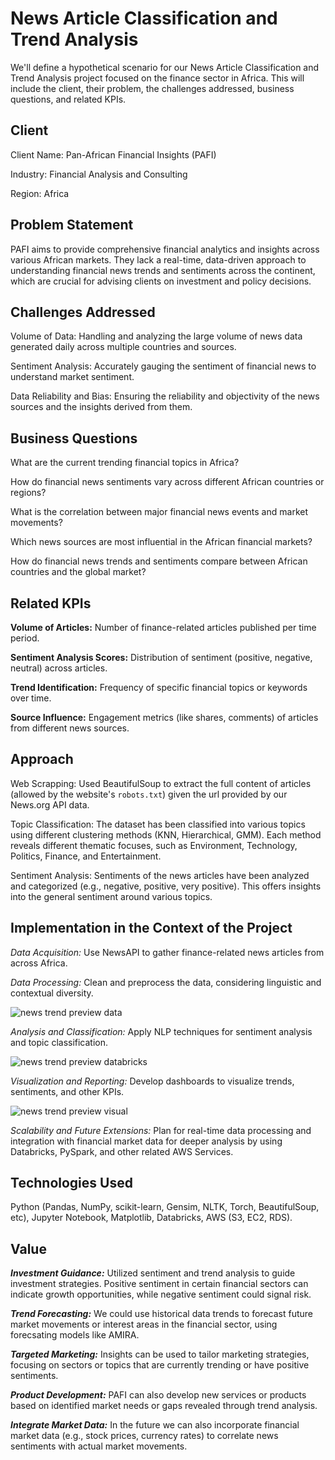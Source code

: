 # News Article Classification and Trend Analysis

We'll define a hypothetical scenario for our News Article Classification and Trend Analysis project focused on the finance sector in Africa. This will include the client, their problem, the challenges addressed, business questions, and related KPIs.

## Client
Client Name: Pan-African Financial Insights (PAFI)

Industry: Financial Analysis and Consulting

Region: Africa

## Problem Statement
PAFI aims to provide comprehensive financial analytics and insights across various African markets. They lack a real-time, data-driven approach to understanding financial news trends and sentiments across the continent, which are crucial for advising clients on investment and policy decisions.

## Challenges Addressed
Volume of Data: Handling and analyzing the large volume of news data generated daily across multiple countries and sources.

Sentiment Analysis: Accurately gauging the sentiment of financial news to understand market sentiment.

Data Reliability and Bias: Ensuring the reliability and objectivity of the news sources and the insights derived from them.

## Business Questions

What are the current trending financial topics in Africa?

How do financial news sentiments vary across different African countries or regions?

What is the correlation between major financial news events and market movements?

Which news sources are most influential in the African financial markets?

How do financial news trends and sentiments compare between African countries and the global market?

## Related KPIs

**Volume of Articles:** Number of finance-related articles published per time period.

**Sentiment Analysis Scores:** Distribution of sentiment (positive, negative, neutral) across articles.

**Trend Identification:** Frequency of specific financial topics or keywords over time.

**Source Influence:** Engagement metrics (like shares, comments) of articles from different news sources.



## Approach

Web Scrapping: Used BeautifulSoup to extract the full content of articles (allowed by the website's `robots.txt`) given the url provided by our News.org API data.

Topic Classification: The dataset has been classified into various topics using different clustering methods (KNN, Hierarchical, GMM). Each method reveals different thematic focuses, such as Environment, Technology, Politics, Finance, and Entertainment.

Sentiment Analysis: Sentiments of the news articles have been analyzed and categorized (e.g., negative, positive, very positive). This offers insights into the general sentiment around various topics.



## Implementation in the Context of the Project

*Data Acquisition:* Use NewsAPI to gather finance-related news articles from across Africa.

*Data Processing:* Clean and preprocess the data, considering linguistic and contextual diversity.

![news trend preview data](https://github.com/Lindelani-3/news-classification-trend-analysis/assets/99859713/640476e9-0019-4b42-a372-d75815948bdc)

*Analysis and Classification:* Apply NLP techniques for sentiment analysis and topic classification.

![news trend preview databricks](https://github.com/Lindelani-3/news-classification-trend-analysis/assets/99859713/b0904dcf-59e5-4a2c-a5a2-20637a43b558)

*Visualization and Reporting:* Develop dashboards to visualize trends, sentiments, and other KPIs.

![news trend preview visual](https://github.com/Lindelani-3/news-classification-trend-analysis/assets/99859713/f8fc17cf-979e-47ce-aa8b-647a49cff160)

*Scalability and Future Extensions:* Plan for real-time data processing and integration with financial market data for deeper analysis by using Databricks, PySpark, and other related AWS Services.

## Technologies Used

Python (Pandas, NumPy, scikit-learn, Gensim, NLTK, Torch, BeautifulSoup, etc), Jupyter Notebook, Matplotlib, Databricks, AWS (S3, EC2, RDS).


## Value

***Investment Guidance:*** Utilized sentiment and trend analysis to guide investment strategies. Positive sentiment in certain financial sectors can indicate growth opportunities, while negative sentiment could signal risk.

***Trend Forecasting:*** We could use historical data trends to forecast future market movements or interest areas in the financial sector, using forecsating models like AMIRA.

***Targeted Marketing:*** Insights can be used to tailor marketing strategies, focusing on sectors or topics that are currently trending or have positive sentiments.

***Product Development:*** PAFI can also develop new services or products based on identified market needs or gaps revealed through trend analysis.

***Integrate Market Data:*** In the future we can also incorporate financial market data (e.g., stock prices, currency rates) to correlate news sentiments with actual market movements.
